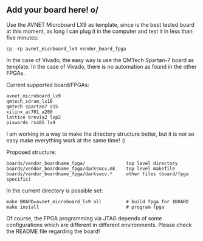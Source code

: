 ## Add your board here! o/

Use the AVNET Microboard LX9 as template, since is the best tested board at this
moment, as long I can plug it in the computer and test it in less than five
minutes:

    cp -rp avnet_micrboard_lx9 vendor_board_fpga

In the case of Vivado, the easy way is use the QMTech Spartan-7 board as
template. In the case of Vivado, there is no automation as found in the
other FPGAs.

Current supported board/FPGAs:

    avnet_microboard_lx9
    qmtech_sdram_lx16
    qmtech spartan7 s15
    xilinx_ac701_a200
    lattice brevia2 lxp2
    piswords rs485 lx9

I am working in a way to make the directory structure better, but it is not
so easy make everything work at the same time! :)

Proposed structure:

    boards/vendor_boardname_fpga/               top level directory
    boards/vendor_boardname_fpga/darksocv.mk    top level makefile
    boards/vendor_boardname_fpga/darksocv.*     other files (board/fpga specific)

In the current directory is possible set:

    make BOARD=avnet_microboard_lx9 all         # build fpga for $BOARD
    make install                                # program fpga

Of course, the FPGA programming via JTAG depends of some configurations
which are different in different environments. Please check the README file
regarding the board!

